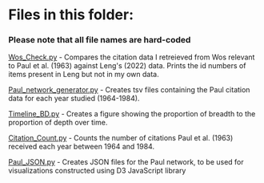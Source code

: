 # Files in this folder:

### Please note that all file names are hard-coded

[Wos_Check.py](Impact_Assessment/WoS_Check.py) - Compares the citation data I retreieved from Wos relevant to Paul et al. (1963) against Leng's (2022) data. Prints the id numbers of items present in Leng but not in my own data. 

[Paul_network_generator.py](Impact_Assessment/Paul_network_generator.py) - Creates tsv files containing the Paul citation data for each year studied (1964-1984).

[Timeline_BD.py](Impact_Assessment/Timeline_BD.py) - Creates a figure showing the proportion of breadth to the proportion of depth over time. 

[Citation_Count.py](Impact_Assessment/Citation_Count.py) - Counts the number of citations Paul et al. (1963) received each year between 1964 and 1984.

[Paul_JSON.py](Impact_Assessment/Paul_JSON.py) - Creates JSON files for the Paul network, to be used for visualizations constructed using D3 JavaScript library
